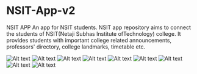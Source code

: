 # NSIT-App-v2
NSIT APP
An app for NSIT students.
NSIT app repository aims to connect the students of NSIT(Netaji Subhas Institute ofTechnology) college. It provides students with important college related announcements, professors' directory, college landmarks, timetable etc.

![Alt text](/../master/app/src/main/res/drawable/1.png " ")
![Alt text](/../master/app/src/main/res/drawable/2.png " ")
![Alt text](/../master/app/src/main/res/drawable/3.png " ")
![Alt text](/../master/app/src/main/res/drawable/4.png " ")
![Alt text](/../master/app/src/main/res/drawable/5.png " ")
![Alt text](/../master/app/src/main/res/drawable/6.png " ")
![Alt text](/../master/app/src/main/res/drawable/7.png " ")
![Alt text](/../master/app/src/main/res/drawable/8.png " ")
![Alt text](/../master/app/src/main/res/drawable/9.png " ")
